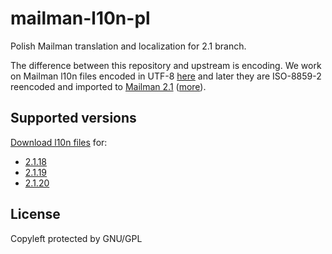 # mailman-l10n-pl
Polish Mailman translation and localization for 2.1 branch.

The difference between this repository and upstream is encoding.
We work on Mailman l10n files encoded in UTF-8 [here](https://github.com/aviarypl/mailman-l10n-pl) and
later they are ISO-8859-2 reencoded and imported to [Mailman 2.1](https://code.launchpad.net/~mailman-coders/mailman/2.1)
([more](https://mail.python.org/pipermail/mailman-i18n/2015-February/001854.html)).


## Supported versions
[Download l10n files](https://github.com/aviarypl/mailman-l10n-pl/releases) for:
* [2.1.18](https://github.com/aviarypl/mailman-l10n-pl/releases/2.1.18)
* [2.1.19](https://github.com/aviarypl/mailman-l10n-pl/releases/2.1.19)
* [2.1.20](https://github.com/aviarypl/mailman-l10n-pl/releases/2.1.20)


## License
Copyleft protected by GNU/GPL

